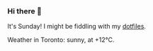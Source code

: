 ### Hi there :wave:

It's Sunday! I might be fiddling with my [dotfiles](https://github.com/bewuethr/dotfiles).

Weather in Toronto: sunny, at +12°C.
